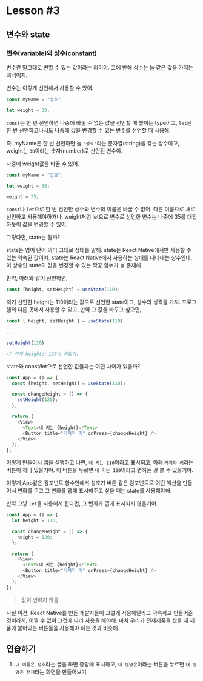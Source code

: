 # Lesson #3

## 변수와 state

### 변수(variable)와 상수(constant)

변수란 말그대로 변할 수 있는 값이라는 의미야. 그에 반해 상수는 늘 같은 값을 가지는 녀석이지.

변수는 이렇게 선언해서 사용할 수 있어.

```js
const myName = "성호";

let weight = 30;
```

`const`는 한 번 선언하면 나중에 바꿀 수 없는 값을 선언할 때 붙이는 type이고, `let`은 한 번 선언하고나서도 나중에 값을 변경할 수 있는 변수를 선언할 때 사용해.

즉, myName은 한 번 선언하면 늘 `"성호"`라는 문자열(string)을 갖는 상수이고, weight는 `30`이라는 숫자(number)로 선언된 변수야.

나중에 weight값을 바꿀 수 있어.

```js
const myName = "성호";

let weight = 30;

weight = 35;
```

`const`나 `let`으로 한 번 선언한 상수와 변수의 이름은 바꿀 수 없어. 다른 이름으로 새로 선언하고 사용해야하거나, weight처럼 let으로 변수로 선언한 변수는 나중에 35를 대입하듯이 값을 변경할 수 있어.

그렇다면, state는 뭘까?

state는 영어 단어 의미 그대로 상태를 말해. state는 React Native에서만 사용할 수 있는 약속된 값이야. state는 React Native에서 사용하는 상태를 나타내는 상수인데, 이 상수인 state의 값을 변경할 수 있는 짝꿍 함수가 늘 존재해.

만약, 아래와 같이 선언하면,

```js
const [height, setHeight] = useState(110);
```

저기 선언한 height는 110이라는 값으로 선언한 state이고, 상수의 성격을 가져. 프로그램의 다른 곳에서 사용할 수 있고, 만약 그 값을 바꾸고 싶으면,

```js
const [ height, setHeight ] = useState(110)

...

setHeight(120)

// 이제 height는 120이 되었어.
```

state와 const/let으로 선언한 값들과는 어떤 차이가 있을까?

```js
const App = () => {
  const [height, setHeight] = useState(110);

  const changeHeight = () => {
    setHeight(120);
  };

  return (
    <View>
      <Text>내 키는 {height}</Text>
      <Button title="커져라 키" onPress={changeHeight} />
    </View>
  );
};
```

이렇게 만들어서 앱을 실행하고 나면, `내 키는 110`이라고 표시되고, 아래 `커져라 키`라는 버튼이 하나 있을거야. 이 버튼을 누르면 `내 키는 120`이라고 변하는 걸 볼 수 있을거야.

이렇게 App같은 컴포넌트 함수안에서 성호가 버튼 같은 컴포넌트로 어떤 액션을 만들어서 변화를 주고 그 변화를 앱에 표시해주고 싶을 때는 state를 사용해야해.

만약 그냥 `let`을 사용해서 한다면, 그 변화가 앱에 표시되지 않을거야.

```js
const App = () => {
  let height = 110;

  const changeHeight = () => {
    height = 120;
  };

  return (
    <View>
      <Text>내 키는 {height}</Text>
      <Button title="커져라 키" onPress={changeHeight} />
    </View>
  );
};
```

> 값이 변하지 않음

사실 이건, React Native를 만든 개발자들이 그렇게 사용해달라고 약속하고 만들어준 것이라서, 어쩔 수 없이 그것에 따라 사용을 해야해. 마치 우리가 전제제품을 샀을 때 제품에 붙어있는 버튼들을 사용해야 하는 것과 비슷해.

## 연습하기

1. `내 이름은 성호`라는 글을 화면 중앙에 표시하고, `내 별명은`이라는 버튼을 누르면 `내 별명은 천재`라는 화면을 만들어보기
